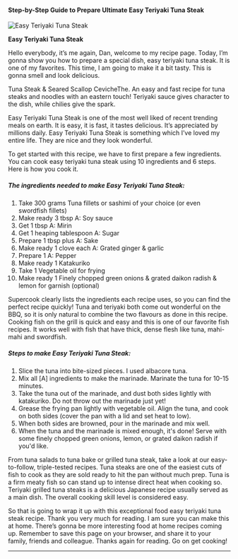             

#### Step-by-Step Guide to Prepare Ultimate Easy Teriyaki Tuna Steak

![Easy Teriyaki Tuna Steak](https://img-global.cpcdn.com/recipes/6742476950863872/751x532cq70/easy-teriyaki-tuna-steak-recipe-main-photo.jpg)

**Easy Teriyaki Tuna Steak**

Hello everybody, it’s me again, Dan, welcome to my recipe page. Today, I’m gonna show you how to prepare a special dish, easy teriyaki tuna steak. It is one of my favorites. This time, I am going to make it a bit tasty. This is gonna smell and look delicious.

Tuna Steak & Seared Scallop CevicheThe. An easy and fast recipe for tuna steaks and noodles with an eastern touch! Teriyaki sauce gives character to the dish, while chilies give the spark.

Easy Teriyaki Tuna Steak is one of the most well liked of recent trending meals on earth. It is easy, it is fast, it tastes delicious. It’s appreciated by millions daily. Easy Teriyaki Tuna Steak is something which I’ve loved my entire life. They are nice and they look wonderful.

To get started with this recipe, we have to first prepare a few ingredients. You can cook easy teriyaki tuna steak using 10 ingredients and 6 steps. Here is how you cook it.

##### The ingredients needed to make Easy Teriyaki Tuna Steak:

1.  Take 300 grams Tuna fillets or sashimi of your choice (or even swordfish fillets)
2.  Make ready 3 tbsp A: Soy sauce
3.  Get 1 tbsp A: Mirin
4.  Get 1 heaping tablespoon A: Sugar
5.  Prepare 1 tbsp plus A: Sake
6.  Make ready 1 clove each A: Grated ginger & garlic
7.  Prepare 1 A: Pepper
8.  Make ready 1 Katakuriko
9.  Take 1 Vegetable oil for frying
10.  Make ready 1 Finely chopped green onions & grated daikon radish & lemon for garnish (optional)

Supercook clearly lists the ingredients each recipe uses, so you can find the perfect recipe quickly! Tuna and teriyaki both come out wonderful on the BBQ, so it is only natural to combine the two flavours as done in this recipe. Cooking fish on the grill is quick and easy and this is one of our favorite fish recipes. It works well with fish that have thick, dense flesh like tuna, mahi-mahi and swordfish.

##### Steps to make Easy Teriyaki Tuna Steak:

1.  Slice the tuna into bite-sized pieces. I used albacore tuna.
2.  Mix all \[A\] ingredients to make the marinade. Marinate the tuna for 10-15 minutes.
3.  Take the tuna out of the marinade, and dust both sides lightly with katakuriko. Do not throw out the marinade just yet!
4.  Grease the frying pan lightly with vegetable oil. Align the tuna, and cook on both sides (cover the pan with a lid and set heat to low).
5.  When both sides are browned, pour in the marinade and mix well.
6.  When the tuna and the marinade is mixed enough, it's done! Serve with some finely chopped green onions, lemon, or grated daikon radish if you'd like.

From tuna salads to tuna bake or grilled tuna steak, take a look at our easy-to-follow, triple-tested recipes. Tuna steaks are one of the easiest cuts of fish to cook as they are sold ready to hit the pan without much prep. Tuna is a firm meaty fish so can stand up to intense direct heat when cooking so. Teriyaki grilled tuna steaks is a delicious Japanese recipe usually served as a main dish. The overall cooking skill level is considered easy.

So that is going to wrap it up with this exceptional food easy teriyaki tuna steak recipe. Thank you very much for reading. I am sure you can make this at home. There’s gonna be more interesting food at home recipes coming up. Remember to save this page on your browser, and share it to your family, friends and colleague. Thanks again for reading. Go on get cooking!

* * *